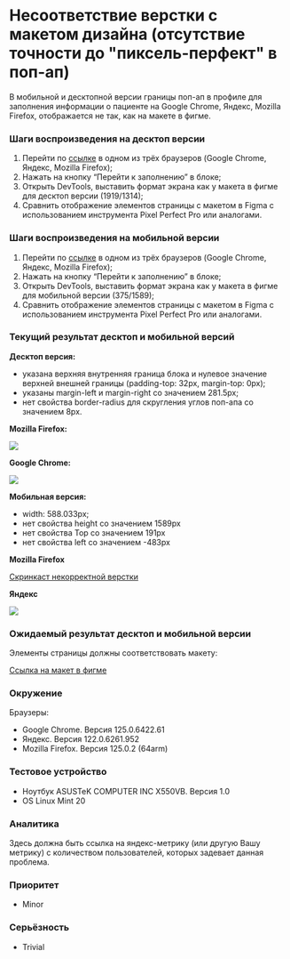 
# Несоответствие верстки с макетом дизайна (отсутствие точности до "пиксель-перфект" в поп-ап)

В мобильной и десктопной версии границы поп-ап в профиле для заполнения информации о пациенте на Google Chrome, Яндекс, Mozilla Firefox, отображается не так, как на макете в фигме.

### Шаги воспроизведения на десктоп версии

1. Перейти по [ссылке](http://landing.hh-demo.np-internal.ru/) в одном из трёх браузеров (Google Chrome, Яндекс, Mozilla Firefox);
2. Нажать на кнопку “Перейти к заполнению” в блоке;
3. Открыть DevTools, выставить формат экрана как у макета в фигме для десктоп версии (1919/1314);
4. Сравнить отображение элементов страницы с макетом в Figma с использованием инструмента Pixel Perfect Pro или аналогами.

### Шаги воспроизведения на мобильной версии

1. Перейти по [ссылке](http://landing.hh-demo.np-internal.ru/) в одном из трёх браузеров (Google Chrome, Яндекс, Mozilla Firefox);
2. Нажать на кнопку “Перейти к заполнению” в блоке;
3. Открыть DevTools, выставить формат экрана как у макета в фигме для мобильной версии (375/1589);
4. Сравнить отображение элементов страницы с макетом в Figma с использованием инструмента Pixel Perfect Pro или аналогами.

### Текущий результат десктоп и мобильной версий

**Десктоп версия:**

- указана верхняя внутренняя граница блока и нулевое значение верхней внешней границы (padding-top: 32px, margin-top: 0px);
- указаны margin-left и margin-right со значением 281.5px;
- нет свойства border-radius для скругления углов поп-апа со значением 8px.

**Mozilla Firefox:**

![](https://lh7-us.googleusercontent.com/docsz/AD_4nXfv3TdcqteFDMeKr_aFOoA9HcG7EGfyqMjpD0WVkwxBCBn71hhjpFYckG3luGyMURLIar5Bx78c3fOlWDI6lcL4nHuLsl6IkGwSJ__vMsEinbG1Yr8o7Y4hYxfbLdnkkJ3D_okELN_OjE2kgvdqsK7r9CE?key=5zm4E5ppL1fPPahAzLazLw)

**Google Chrome:**

![](https://lh7-us.googleusercontent.com/docsz/AD_4nXdt7tvOZDOPX61WdK5C-OmDAh_s3azHP0Iom4Jcgolp64rnFWRZGMO6oHAcfPOQbO9mzRzID7B46qbpgMfJzykU8w6wpofUp--z-jE6HlN6z-g6dGD9PGPquzYx3kOrHMyuFRkAMxWp2iCrb_wsdzUb7Iw?key=5zm4E5ppL1fPPahAzLazLw)

**Мобильная версия:**

- width: 588.033px;
- нет свойства height со значением 1589px
- нет свойства Top со значением 191px
- нет свойства left со значением -483px

**Mozilla Firefox**

[Скринкаст некорректной верстки](https://drive.google.com/file/d/18YrCRQgqjGnsXaN8duT5Oa_kd7_pATIS/view?usp=sharing)

**Яндекс**

![](https://lh7-us.googleusercontent.com/docsz/AD_4nXeiGxeftv5N-i7M5tJ8JwXfShE9ZW60UiQBjCnqOjIo4GCCcDg6qzVIwJ96CWUI2AtvFfAKJ0tzXODMZLD76YjFjzh7p8SXPejkKPY4dcSs5_E_oGpoysYec5b94a5TKRielJJfM-cVJ6OGCGDtQBFbUZA?key=5zm4E5ppL1fPPahAzLazLw)

### Ожидаемый результат десктоп и мобильной версии

Элементы страницы должны соответствовать макету:

[Ссылка на макет в фигме](https://www.figma.com/design/Y4bDSYRs6RcQOUstBjgzlH/%D0%9D%D0%B0%D0%9F%D0%BE%D0%BF%D1%80%D0%B0%D0%B2%D0%BA%D1%83---%D1%82%D0%B5%D1%81%D1%82%D0%BE%D0%B2%D0%BE%D0%B5-%D0%B7%D0%B0%D0%B4%D0%B0%D0%BD%D0%B8%D0%B5-%D0%B4%D0%BB%D1%8F-%D0%B2%D0%B5%D1%80%D1%81%D1%82%D0%B0%D0%BB%D1%8C%D1%89%D0%B8%D0%BA%D0%B0?node-id=0-1&viewport=509%252C302%252C)

### Окружение

Браузеры:

- Google Chrome. Версия 125.0.6422.61
- Яндекс. Версия 122.0.6261.952
- Mozilla Firefox. Версия 125.0.2 (64arm)

### Тестовое устройство

- Ноутбук ASUSTeK COMPUTER INC X550VB. Версия 1.0
- OS Linux Mint 20

### Аналитика

Здесь должна быть ссылка на яндекс-метрику (или другую Вашу метрику) с количеством пользователей, которых задевает данная проблема.

### Приоритет

- Minor

### Серьёзность

- Trivial

